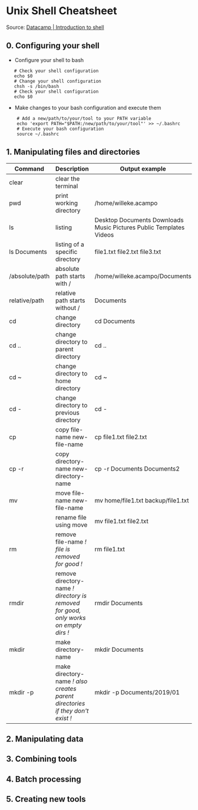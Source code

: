 # Unix Shell Cheatsheet

Source: [Datacamp | Introduction to shell](https://learn.datacamp.com/courses/introduction-to-shell)

## 0. Configuring your shell

- Configure your shell to bash
 ```shell
    # Check your shell configuration
    echo $0
    # Change your shell configuration
    chsh -s /bin/bash
    # Check your shell configuration
    echo $0
```
- Make changes to your bash configuration and execute them
```shell
    # Add a new/path/to/your/tool to your PATH variable
    echo 'export PATH="$PATH:/new/path/to/your/tool"' >> ~/.bashrc
    # Execute your bash configuration
    source ~/.bashrc
```


## 1. Manipulating files and directories

| Command | Description | Output example |
|---------|-------------|----------------|
|clear|clear the terminal| |
|pwd|print working directory| /home/willeke.acampo
|ls|listing|Desktop Documents Downloads Music Pictures Public Templates Videos|
|ls Documents|listing of a specific directory|file1.txt file2.txt file3.txt|
|/absolute/path|absolute path starts with / |/home/willeke.acampo/Documents|
|relative/path|relative path starts without / |Documents|
|cd|change directory|cd Documents|
|cd ..|change directory to parent directory|cd ..|
|cd ~|change directory to home directory|cd ~|
|cd -|change directory to previous directory|cd -|
|cp|copy file-name new-file-name|cp file1.txt file2.txt|
|cp -r|copy directory-name new-directory-name|cp -r Documents Documents2|
|mv|move file-name new-file-name|mv home/file1.txt backup/file1.txt|
|  |rename file using move|mv file1.txt file2.txt|
|rm|remove file-name *! file is removed for good !*|rm file1.txt|
|rmdir|remove directory-name *! directory is removed for good, only works on empty dirs !*|rmdir Documents|
|mkdir|make directory-name|mkdir Documents|
|mkdir -p|make directory-name *! also creates parent directories if they don't exist !*|mkdir -p Documents/2019/01|

## 2. Manipulating data

## 3. Combining tools

## 4. Batch processing

## 5. Creating new tools
